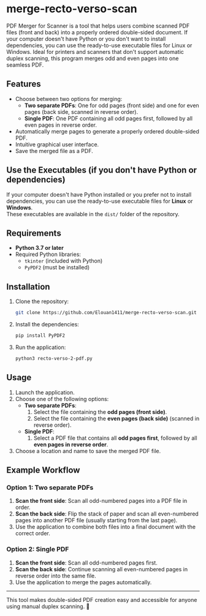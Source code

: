 # merge-recto-verso-scan

PDF Merger for Scanner is a tool that helps users combine scanned PDF files (front and back) into a properly ordered double-sided document. If your computer doesn't have Python or you don't want to install dependencies, you can use the ready-to-use executable files for Linux or Windows. Ideal for printers and scanners that don't support automatic duplex scanning, this program merges odd and even pages into one seamless PDF.

## Features

- Choose between two options for merging:
  - **Two separate PDFs**: One for odd pages (front side) and one for even pages (back side, scanned in reverse order).
  - **Single PDF**: One PDF containing all odd pages first, followed by all even pages in reverse order.
- Automatically merge pages to generate a properly ordered double-sided PDF.
- Intuitive graphical user interface.
- Save the merged file as a PDF.

## Use the Executables (if you don't have Python or dependencies)

If your computer doesn't have Python installed or you prefer not to install dependencies, you can use the ready-to-use executable files for **Linux** or **Windows**.  
These executables are available in the `dist/` folder of the repository.

## Requirements

- **Python 3.7 or later**
- Required Python libraries:
  - `tkinter` (included with Python)
  - `PyPDF2` (must be installed)

## Installation

1. Clone the repository:

   ```bash
   git clone https://github.com/Elouan1411/merge-recto-verso-scan.git
   ```

2. Install the dependencies:

   ```bash
   pip install PyPDF2
   ```

3. Run the application:
   ```bash
   python3 recto-verso-2-pdf.py
   ```

## Usage

1. Launch the application.
2. Choose one of the following options:
   - **Two separate PDFs**:
     1. Select the file containing the **odd pages (front side)**.
     2. Select the file containing the **even pages (back side)** (scanned in reverse order).
   - **Single PDF**:
     1. Select a PDF file that contains all **odd pages first**, followed by all **even pages in reverse order**.
3. Choose a location and name to save the merged PDF file.

## Example Workflow

### Option 1: Two separate PDFs

1. **Scan the front side**: Scan all odd-numbered pages into a PDF file in order.
2. **Scan the back side**: Flip the stack of paper and scan all even-numbered pages into another PDF file (usually starting from the last page).
3. Use the application to combine both files into a final document with the correct order.

### Option 2: Single PDF

1. **Scan the front side**: Scan all odd-numbered pages first.
2. **Scan the back side**: Continue scanning all even-numbered pages in reverse order into the same file.
3. Use the application to merge the pages automatically.

---

This tool makes double-sided PDF creation easy and accessible for anyone using manual duplex scanning. 🎉

